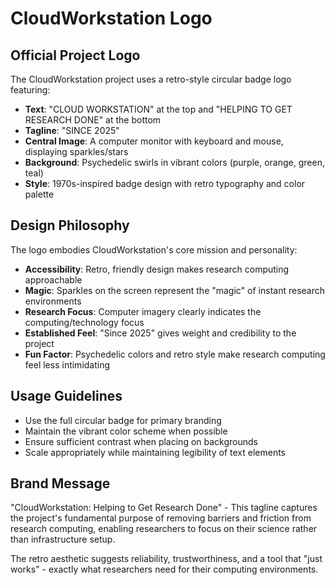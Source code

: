 # CloudWorkstation Logo

## Official Project Logo

The CloudWorkstation project uses a retro-style circular badge logo featuring:

- **Text**: "CLOUD WORKSTATION" at the top and "HELPING TO GET RESEARCH DONE" at the bottom
- **Tagline**: "SINCE 2025" 
- **Central Image**: A computer monitor with keyboard and mouse, displaying sparkles/stars
- **Background**: Psychedelic swirls in vibrant colors (purple, orange, green, teal)
- **Style**: 1970s-inspired badge design with retro typography and color palette

## Design Philosophy

The logo embodies CloudWorkstation's core mission and personality:

- **Accessibility**: Retro, friendly design makes research computing approachable
- **Magic**: Sparkles on the screen represent the "magic" of instant research environments
- **Research Focus**: Computer imagery clearly indicates the computing/technology focus
- **Established Feel**: "Since 2025" gives weight and credibility to the project
- **Fun Factor**: Psychedelic colors and retro style make research computing feel less intimidating

## Usage Guidelines

- Use the full circular badge for primary branding
- Maintain the vibrant color scheme when possible
- Ensure sufficient contrast when placing on backgrounds
- Scale appropriately while maintaining legibility of text elements

## Brand Message

"CloudWorkstation: Helping to Get Research Done" - This tagline captures the project's fundamental purpose of removing barriers and friction from research computing, enabling researchers to focus on their science rather than infrastructure setup.

The retro aesthetic suggests reliability, trustworthiness, and a tool that "just works" - exactly what researchers need for their computing environments.
